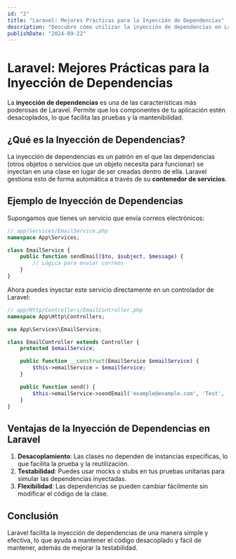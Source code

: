 ```yaml
---
id: "2"
title: "Laravel: Mejores Prácticas para la Inyección de Dependencias"
description: "Descubre cómo utilizar la inyección de dependencias en Laravel para mejorar la testabilidad y flexibilidad de tu código."
publishDate: "2024-09-22"
---
```


# Laravel: Mejores Prácticas para la Inyección de Dependencias

La **inyección de dependencias** es una de las características más poderosas de Laravel. Permite que los componentes de tu aplicación estén desacoplados, lo que facilita las pruebas y la mantenibilidad.

## ¿Qué es la Inyección de Dependencias?

La inyección de dependencias es un patrón en el que las dependencias (otros objetos o servicios que un objeto necesita para funcionar) se inyectan en una clase en lugar de ser creadas dentro de ella. Laravel gestiona esto de forma automática a través de su **contenedor de servicios**.

## Ejemplo de Inyección de Dependencias

Supongamos que tienes un servicio que envía correos electrónicos:

```php
// app/Services/EmailService.php
namespace App\Services;

class EmailService {
    public function sendEmail($to, $subject, $message) {
        // Lógica para enviar correos
    }
}
```

Ahora puedes inyectar este servicio directamente en un controlador de Laravel:

```php
// app/Http/Controllers/EmailController.php
namespace App\Http\Controllers;

use App\Services\EmailService;

class EmailController extends Controller {
    protected $emailService;

    public function __construct(EmailService $emailService) {
        $this->emailService = $emailService;
    }

    public function send() {
        $this->emailService->sendEmail('example@example.com', 'Test', 'This is a test email');
    }
}
```

## Ventajas de la Inyección de Dependencias en Laravel

1. **Desacoplamiento**: Las clases no dependen de instancias específicas, lo que facilita la prueba y la reutilización.
2. **Testabilidad**: Puedes usar mocks o stubs en tus pruebas unitarias para simular las dependencias inyectadas.
3. **Flexibilidad**: Las dependencias se pueden cambiar fácilmente sin modificar el código de la clase.

## Conclusión

Laravel facilita la inyección de dependencias de una manera simple y efectiva, lo que ayuda a mantener el código desacoplado y fácil de mantener, además de mejorar la testabilidad.
